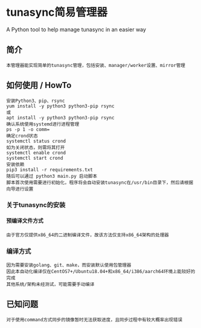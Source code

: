 # tunasync简易管理器
A Python tool to help manage tunasync in an easier way

## 简介
    本管理器能实现简单的tunasync管理，包括安装、manager/worker设置、mirror管理

## 如何使用 / HowTo
    安装Python3、pip、rsync
    yum install -y python3 python3-pip rsync
    或
    apt install -y python3 python3-pip rsync
    确认系统使用systemd进行进程管理
    ps -p 1 -o comm=
    确定crond状态
    systemctl status crond
    如为关闭状态，则需将其打开
    systemctl enable crond
    systemctl start crond
    安装依赖
    pip3 install -r requirements.txt
    随后可以通过 python3 main.py 启动脚本
    脚本首次使用需要进行初始化，程序将会自动安装tunasync在/usr/bin目录下，然后请根据向导进行设置
    
   ### 关于tunasync的安装
   #### 预编译文件方式
    由于官方仅提供x86_64的二进制编译文件，故该方法仅支持x86_64架构的处理器
   ### 编译方式
    因为需要安装golang、git、make，而安装默认使用包管理器
    因此本自动化编译仅在CentOS7+/Ubuntu18.04+和x86_64/i386/aarch64环境上能较好的完成
    其他系统/架构未经测试，可能需要手动编译

## 已知问题
    对于使用command方式同步的镜像暂时无法获取进度，且同步过程中有较大概率出现错误
